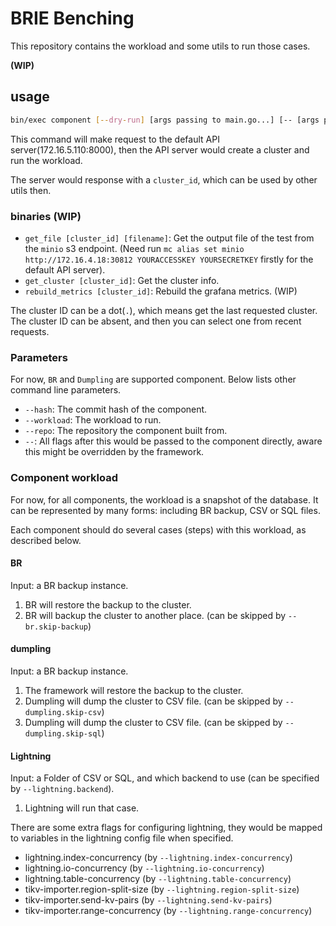 # BRIE Benching

This repository contains the workload and some utils to run those cases.

**(WIP)**

## usage

```bash
bin/exec component [--dry-run] [args passing to main.go...] [-- [args passing to the component...]] 
```

This command will make request to the default API server(172.16.5.110:8000), 
then the API server would create a cluster and run the workload. 

The server would response with a `cluster_id`, which can be used 
by other utils then.

### binaries (WIP)

- `get_file [cluster_id] [filename]`: Get the output file of the test from the `minio` s3 endpoint. 
(Need run `mc alias set minio http://172.16.4.18:30812 YOURACCESSKEY YOURSECRETKEY` firstly for the default API server).
- `get_cluster [cluster_id]`: Get the cluster info.
- `rebuild_metrics [cluster_id]`: Rebuild the grafana metrics. (WIP)

The cluster ID can be a dot(`.`), which means get the last requested cluster.  
The cluster ID can be absent, and then you can select one from recent requests.

### Parameters

For now, `BR` and `Dumpling` are supported component. Below lists other command line parameters.

- `--hash`: The commit hash of the component.
- `--workload`: The workload to run.
- `--repo`: The repository the component built from.
- `--`: All flags after this would be passed to the component directly, aware this might be overridden by the framework.  
 
### Component workload

For now, for all components, the workload is a snapshot of the database. It can be represented by many forms: including
BR backup, CSV or SQL files. 

Each component should do several cases (steps) with this workload, as described below.

#### BR

Input: a BR backup instance.

1. BR will restore the backup to the cluster.
2. BR will backup the cluster to another place. (can be skipped by `--br.skip-backup`)

#### dumpling

Input: a BR backup instance.

1. The framework will restore the backup to the cluster.
2. Dumpling will dump the cluster to CSV file. (can be skipped by `--dumpling.skip-csv`)
3. Dumpling will dump the cluster to CSV file. (can be skipped by `--dumpling.skip-sql`)

#### Lightning

Input: a Folder of CSV or SQL, and which backend to use (can be specified by `--lightning.backend`).

1. Lightning will run that case.

There are some extra flags for configuring lightning, they would be mapped to 
variables in the lightning config file when specified. 

- lightning.index-concurrency     (by `--lightning.index-concurrency`)
- lightning.io-concurrency        (by `--lightning.io-concurrency`) 
- lightning.table-concurrency     (by `--lightning.table-concurrency`)
- tikv-importer.region-split-size (by `--lightning.region-split-size`)
- tikv-importer.send-kv-pairs     (by `--lightning.send-kv-pairs`)
- tikv-importer.range-concurrency (by `--lightning.range-concurrency`) 